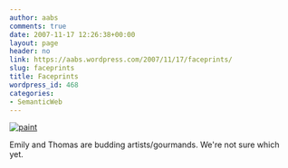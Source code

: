 ```yaml
---
author: aabs
comments: true
date: 2007-11-17 12:26:38+00:00
layout: page
header: no
link: https://aabs.wordpress.com/2007/11/17/faceprints/
slug: faceprints
title: Faceprints
wordpress_id: 468
categories:
- SemanticWeb
---
```


[![paint](http://aabs.files.wordpress.com/2007/11/paint-thumb.png)](http://aabs.files.wordpress.com/2007/11/paint.png)  

Emily and Thomas are budding artists/gourmands. We're not sure which yet.
